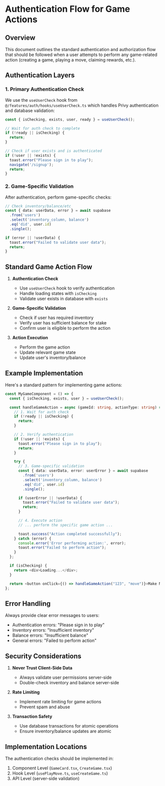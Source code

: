 # Authentication Flow for Game Actions

## Overview
This document outlines the standard authentication and authorization flow that should be followed when a user attempts to perform any game-related action (creating a game, playing a move, claiming rewards, etc.).

## Authentication Layers

### 1. Primary Authentication Check
We use the `useUserCheck` hook from `@/features/auth/hooks/useUserCheck.ts` which handles Privy authentication and database validation:

```typescript
const { isChecking, exists, user, ready } = useUserCheck();

// Wait for auth check to complete
if (!ready || isChecking) {
  return;
}

// Check if user exists and is authenticated
if (!user || !exists) {
  toast.error("Please sign in to play");
  navigate('/signup');
  return;
}
```

### 2. Game-Specific Validation
After authentication, perform game-specific checks:
```typescript
// Check inventory/balance/etc
const { data: userData, error } = await supabase
  .from('users')
  .select('inventory_column, balance')
  .eq('did', user.id)
  .single();

if (error || !userData) {
  toast.error("Failed to validate user data");
  return;
}
```

## Standard Game Action Flow

1. **Authentication Check**
   - Use `useUserCheck` hook to verify authentication
   - Handle loading states with `isChecking`
   - Validate user exists in database with `exists`

2. **Game-Specific Validation**
   - Check if user has required inventory
   - Verify user has sufficient balance for stake
   - Confirm user is eligible to perform the action

3. **Action Execution**
   - Perform the game action
   - Update relevant game state
   - Update user's inventory/balance

## Example Implementation

Here's a standard pattern for implementing game actions:

```typescript
const MyGameComponent = () => {
  const { isChecking, exists, user } = useUserCheck();

  const handleGameAction = async (gameId: string, actionType: string) => {
    // 1. Wait for auth check
    if (!ready || isChecking) {
      return;
    }

    // 2. Verify authentication
    if (!user || !exists) {
      toast.error("Please sign in to play");
      return;
    }

    try {
      // 3. Game-specific validation
      const { data: userData, error: userError } = await supabase
        .from('users')
        .select('inventory_column, balance')
        .eq('did', user.id)
        .single();

      if (userError || !userData) {
        toast.error("Failed to validate user data");
        return;
      }

      // 4. Execute action
      // ... perform the specific game action ...

      toast.success("Action completed successfully");
    } catch (error) {
      console.error('Error performing action:', error);
      toast.error("Failed to perform action");
    }
  };

  if (isChecking) {
    return <div>Loading...</div>;
  }

  return <button onClick={() => handleGameAction("123", "move")}>Make Move</button>;
};
```

## Error Handling

Always provide clear error messages to users:
- Authentication errors: "Please sign in to play"
- Inventory errors: "Insufficient inventory"
- Balance errors: "Insufficient balance"
- General errors: "Failed to perform action"

## Security Considerations

1. **Never Trust Client-Side Data**
   - Always validate user permissions server-side
   - Double-check inventory and balance server-side

2. **Rate Limiting**
   - Implement rate limiting for game actions
   - Prevent spam and abuse

3. **Transaction Safety**
   - Use database transactions for atomic operations
   - Ensure inventory/balance updates are atomic

## Implementation Locations

The authentication checks should be implemented in:
1. Component Level (`GameCard.tsx`, `CreateGame.tsx`)
2. Hook Level (`usePlayMove.ts`, `useCreateGame.ts`)
3. API Level (server-side validation) 